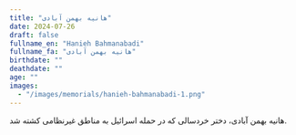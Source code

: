 ```yaml
---
title: "هانیه بهمن آبادی"
date: 2024-07-26
draft: false
fullname_en: "Hanieh Bahmanabadi"
fullname_fa: "هانیه بهمن آبادی"
birthdate: ""
deathdate: ""
age: ""
images:
  - "/images/memorials/hanieh-bahmanabadi-1.png"
---
```


هانیه بهمن آبادی، دختر خردسالی که در حمله اسرائیل به مناطق غیرنظامی کشته شد.